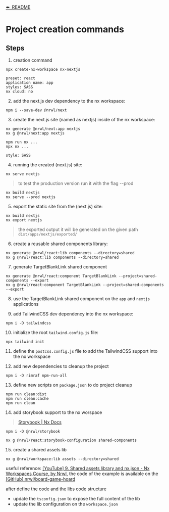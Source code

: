[⬅️&nbsp;&nbsp;README](../README.md)

# Project creation commands

## Steps

1. creation command

`npx create-nx-workspace nx-nextjs`

```
preset: react
application name: app
styles: SASS
nx cloud: no
```

2. add the next.js dev dependency to the nx workspace:

`npm i --save-dev @nrwl/next`

3. create the next.js site (named as nextjs) inside of the nx workspace:

```
nx generate @nrwl/next:app nextjs
nx g @nrwl/next:app nextjs

npm run nx ...
npx nx ...

style: SASS
```

4. running the created (next.js) site:

`nx serve nextjs`

> to test the production version run it with the flag --prod

```
nx build nextjs
nx serve --prod nextjs
```

5. export the static site from the (next.js) site:

```
nx build nextjs
nx export nextjs
```

> the exported output it will be generated on the given path `dist/apps/nextjs/exported/`

6. create a reusable shared components library:

```
nx generate @nrwl/react:lib components --directory=shared
nx g @nrwl/react:lib components --directory=shared
```

7. generate TargetBlankLink shared component

```
nx generate @nrwl/react:component TargetBlankLink --project=shared-components --export
nx g @nrwl/react:component TargetBlankLink --project=shared-components --export
```

8. use the TargetBlankLink shared component on the `app` and `nextjs` applications

9. add TailwindCSS dev dependency into the nx workspace:

`npm i -D tailwindcss`

10. initialize the root `tailwind.config.js` file:

`npx tailwind init`

11. define the `postcss.config.js` file to add the TailwindCSS support into the nx workspace

12. add new dependencies to cleanup the project

```
npm i -D rimraf npm-run-all
```

13. define new scripts on `package.json` to do project cleanup

```
npm run clean:dist
npm run clean:cache
npm run clean
```

14. add storybook support to the nx worspace

> [Storybook | Nx Docs](https://nx.dev/latest/react/plugins/storybook/overview)

```
npm i -D @nrwl/storybook

nx g @nrwl/react:storybook-configuration shared-components
```

15. create a shared assets lib

```
nx g @nrwl/workspace:lib assets --directory=shared
```

useful reference: [[YouTube] 9. Shared assets library and nx.json - Nx Workspaces Course, by Nrwl](https://youtu.be/LYjX2V-eQa8), the code of the example is available on the [[GitHub] nrwl/board-game-hoard](https://github.com/nrwl/board-game-hoard)

after define the code and the libs code structure

- update the `tsconfig.json` to expose the full content of the lib
- update the lib configuration on the `workspace.json`
